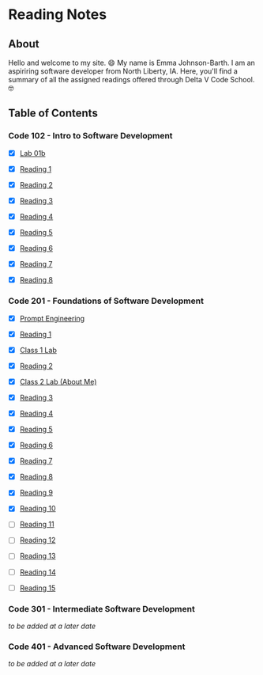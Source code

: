 # Reading Notes

## About

Hello and welcome to my site. :smile: My name is Emma Johnson-Barth. I am an aspiriring software developer from North Liberty, IA. Here, you'll find a summary of all the assigned readings offered through Delta V Code School. :nerd_face:

## Table of Contents

### Code 102 - Intro to Software Development

- [x] [Lab 01b](102/Lab01b.md)

- [x] [Reading 1](102/Read01.md)

- [x] [Reading 2](102/Read02.md)

- [x] [Reading 3](102/Read03.md)

- [x] [Reading 4](102/Read04.md)

- [x] [Reading 5](102/Read05.md)

- [x] [Reading 6](102/Read06.md)

- [x] [Reading 7](102/Read07.md)

- [x] [Reading 8](102/Read08.md)

### Code 201 - Foundations of Software Development

- [x] [Prompt Engineering](201/prompt-engineering.md)

- [x] [Reading 1](201/Readings/201Read01.md)

- [x] [Class 1 Lab](201/Class1Lab/index.html)

- [x] [Reading 2](201/Readings/201Read02.md)

- [x] [Class 2 Lab (About Me)](201/AboutMe/index.html)

- [x] [Reading 3](201/Readings/201Read03.md)

- [x] [Reading 4](201/Readings/201Read04.md)

- [x] [Reading 5](201/Readings/201Read05.md)

- [x] [Reading 6](201/Readings/201Read06.md)

- [x] [Reading 7](201/Readings/201Read07.md)

- [x] [Reading 8](201/Readings/201Read08.md)

- [x] [Reading 9](201/Readings/201Read09.md)

- [x] [Reading 10](201/Readings/201Read10.md)

- [ ] [Reading 11](201/Readings/201Read11.md)

- [ ] [Reading 12](201/Readings/201Read12.md)

- [ ] [Reading 13](201/Readings/201Read13.md)

- [ ] [Reading 14](201/Readings/201Read14.md)

- [ ] [Reading 15](201/Readings/201Read15.md)

### Code 301 - Intermediate Software Development

*to be added at a later date*

### Code 401 - Advanced Software Development

*to be added at a later date*
